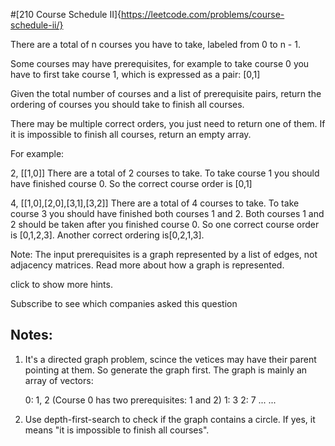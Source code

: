 #[210 Course Schedule II]{https://leetcode.com/problems/course-schedule-ii/}

There are a total of n courses you have to take, labeled from 0 to n - 1.

Some courses may have prerequisites, for example to take course 0 you have to first take course 1, which is expressed as a pair: [0,1]

Given the total number of courses and a list of prerequisite pairs, return the ordering of courses you should take to finish all courses.

There may be multiple correct orders, you just need to return one of them. If it is impossible to finish all courses, return an empty array.

For example:

2, [[1,0]]
There are a total of 2 courses to take. To take course 1 you should have finished course 0. So the correct course order is [0,1]

4, [[1,0],[2,0],[3,1],[3,2]]
There are a total of 4 courses to take. To take course 3 you should have finished both courses 1 and 2. Both courses 1 and 2 should be taken after you finished course 0. So one correct course order is [0,1,2,3]. Another correct ordering is[0,2,1,3].

Note:
The input prerequisites is a graph represented by a list of edges, not adjacency matrices. Read more about how a graph is represented.

click to show more hints.

Subscribe to see which companies asked this question


## Notes:
1.	It's a directed graph problem, scince the vetices may have their parent pointing at them. So generate the graph first.
	The graph is mainly an array of vectors:

	0: 1, 2 (Course 0 has two prerequisites: 1 and 2)
	1: 3
	2: 7
	...
	...

2.	Use depth-first-search to check if the graph contains a circle. If yes, it means "it is impossible to finish all courses".